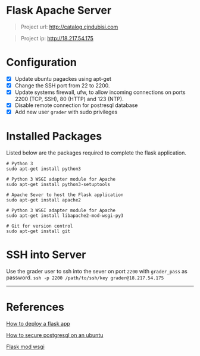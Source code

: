 # Flask Apache Server
> Project url: http://catalog.cjndubisi.com 

> Project ip: http://18.217.54.175

# Configuration
- [x] Update ubuntu pagackes using apt-get
- [x] Change the SSH port from 22 to 2200.
- [x] Update systems firewall, ufw, to allow incoming connections on ports 2200 (TCP, SSH), 80 (HTTP) and 123 (NTP).
- [x] Disable remote connection for postresql database
- [x] Add new user `grader` with sudo privileges

# Installed Packages
Listed below are the packages required to complete the flask application.
````
# Python 3
sudo apt-get install python3

# Python 3 WSGI adapter module for Apache
sudo apt-get install python3-setuptools

# Apache Sever to host the Flask application
sudo apt-get install apache2 

# Python 3 WSGI adapter module for Apache
sudo apt-get install libapache2-mod-wsgi-py3

# Git for version control
sudo apt-get install git
````

# SSH  into Server
Use the grader user to ssh into the sever on port `2200` with `grader_pass` as password.
`ssh -p 2200 /path/to/ssh/key grader@18.217.54.175`

---
# References
[How to deploy a flask app](https://www.digitalocean.com/community/tutorials/how-to-deploy-a-flask-application-on-an-ubuntu-vps)

[How to secure postgresql on an ubuntu](https://www.digitalocean.com/community/tutorials/how-to-secure-postgresql-on-an-ubuntu-vps)

[Flask mod wsgi](http://flask.pocoo.org/docs/0.12/deploying/mod_wsgi)
